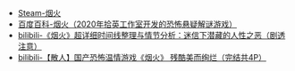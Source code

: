 - [Steam-烟火](https://store.steampowered.com/app/1288310/_/)
- [百度百科-烟火（2020年拾英工作室开发的恐怖悬疑解谜游戏）](https://baike.baidu.com/item/%E7%83%9F%E7%81%AB/52206184)
- [bilibili-《烟火》超详细时间线整理与情节分析：迷信下潜藏的人性之恶（剧透注意）](https://www.bilibili.com/read/cv9963619/)
- [bilibili-【散人】国产恐怖温情游戏《烟火》 残酷美而绚烂（完结共4P）](https://www.bilibili.com/video/BV15U4y1x7YS/)
